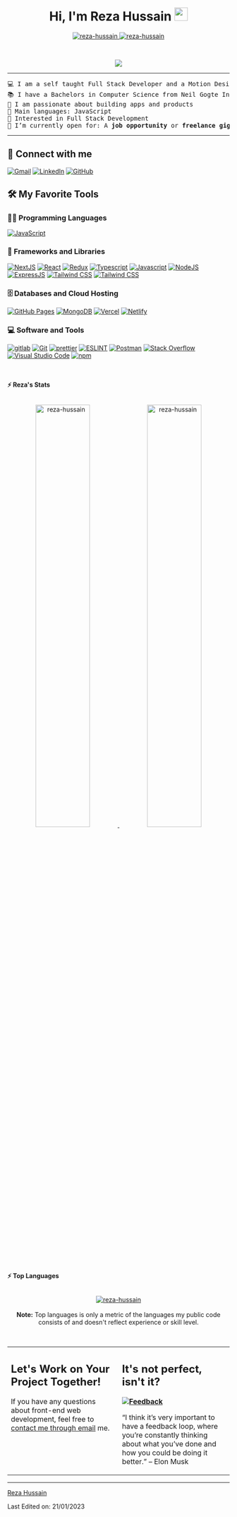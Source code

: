 <h1 align="center">
Hi, I'm Reza Hussain
	<a href="https://github.com/reza-hussain" target="_self">
		<img src="https://media.giphy.com/media/hvRJCLFzcasrR4ia7z/giphy.gif" width="30">
	</a>
</h1>
<p align="center">
	<a href="https://github.com/reza-hussain">
		<img src="https://komarev.com/ghpvc/?username=reza-hussain&label=Profile%20views&color=0e75b6&style=flat" alt="reza-hussain" />
	</a>
	<a href="https://github.com/reza-hussain">
		<img src="https://img.shields.io/github/followers/reza-hussain?label=Followers" alt="reza-hussain" />
	</a>
</p>
<br/>
<p align="center">
	<a href="https://github.com/reza-hussain">
		<img src="https://readme-typing-svg.herokuapp.com?lines=Full+Stack+Web+Developer;Freelancer;Always%20learning%20new%20things&center=true&width=380&height=45">
	</a>
</p>

<hr>

<pre>
💻 I am a self taught Full Stack Developer and a Motion Designer
📚 I have a Bachelors in Computer Science from Neil Gogte Institute of Technology
👾 I am passionate about building apps and products
🌟 Main languages: JavaScript
🚩 Interested in Full Stack Development
🤔 I’m currently open for: A <b>job opportunity</b> or <b>freelance gigs</b>, this is <a href="https://drive.google.com/file/d/1gbswCtxmAm4o7uqvaKOyp-ATU3bCUVph/view?usp=sharing" target="_blank">MY RESUME.</a>
</pre>
<hr>

## 🤝 Connect with me

<p>
	<a href="mailto:alirezaa08@gmail.com"><img img src="https://img.shields.io/badge/gmail-%23EA4335.svg?style=plastic&logo=gmail&logoColor=white" alt="Gmail"/></a>
	<a href="https://www.linkedin.com/in/arezahussain/"><img src="https://img.shields.io/badge/linkedin-%230A66C2.svg?style=plastic&logo=linkedin&logoColor=white" alt="LinkedIn"/></a>
	<a href="https://github.com/reza-hussain"><img src="https://img.shields.io/badge/github-%23181717.svg?style=plastic&logo=github&logoColor=white" alt="GitHub"/></a>
</p>

## 🛠️ My Favorite Tools

### 👨‍💻 Programming Languages

<p>
    <a href="https://github.com/reza-hussain"><img alt="JavaScript" src="https://img.shields.io/badge/JavaScript%20-%23F7DF1E.svg?logo=javascript&logoColor=black"></a>
    
### 🧰 Frameworks and Libraries

<p>
    <a href="https://github.com/reza-hussain"><img alt="NextJS" src="https://img.shields.io/badge/next%20js-000000?style=for-the-badge&logo=nextdotjs&logoColor=white"></a>
    <a href="https://github.com/reza-hussain"><img alt="React" src="https://img.shields.io/badge/React-20232A?style=for-the-badge&logo=react&logoColor=61DAFB"></a>
    <a href="https://github.com/reza-hussain"><img alt="Redux" src="https://img.shields.io/badge/Redux-593D88?style=for-the-badge&logo=redux&logoColor=white"></a>
    <a href="https://github.com/reza-hussain"><img alt="Typescript" src="https://img.shields.io/badge/TypeScript-007ACC?style=for-the-badge&logo=typescript&logoColor=white"></a>
    <a href="https://github.com/reza-hussain"><img alt="Javascript" src="https://img.shields.io/badge/JavaScript-323330?style=for-the-badge&logo=javascript&logoColor=F7DF1E"></a>
    <a href="https://github.com/reza-hussain"><img alt="NodeJS" src="https://img.shields.io/badge/Node.js-43853D?style=for-the-badge&logo=node.js&logoColor=white"></a>
    <a href="https://github.com/reza-hussain"><img alt="ExpressJS" src="https://img.shields.io/badge/Express.js-404D59?style=for-the-badge"></a>
	<a href="https://github.com/reza-hussain"><img alt="Tailwind CSS" src="https://img.shields.io/badge/Tailwind_CSS-38B2AC?style=for-the-badge&logo=tailwind-css&logoColor=white"></a>
	<a href="https://github.com/reza-hussain"><img alt="Tailwind CSS" src="https://img.shields.io/badge/Sass-CC6699?style=for-the-badge&logo=sass&logoColor=white"></a>
</p>

### 🗄️ Databases and Cloud Hosting

<p>
    <a href="https://github.com/reza-hussain"><img alt="GitHub Pages" src="https://img.shields.io/badge/Prisma-3982CE?style=for-the-badge&logo=Prisma&logoColor=white"></a>
    <a href="https://github.com/reza-hussain"><img alt="MongoDB" src="https://img.shields.io/badge/MongoDB-4EA94B?style=for-the-badge&logo=mongodb&logoColor=white"></a>
    <a href="https://github.com/reza-hussain"><img alt="Vercel" src="https://img.shields.io/badge/Vercel-000000?style=for-the-badge&logo=vercel&logoColor=white"></a>
    <a href="https://github.com/reza-hussain"><img alt="Netlify" src="https://img.shields.io/badge/Netlify-00C7B7?style=for-the-badge&logo=netlify&logoColor=white"></a>
</p>

### 💻 Software and Tools

<p>
    <a href="https://github.com/reza-hussain"><img alt="gitlab" src="https://img.shields.io/badge/GitLab-330F63?style=for-the-badge&logo=gitlab&logoColor=white"></a>
    <a href="https://github.com/reza-hussain"><img alt="Git" src="https://img.shields.io/badge/GIT-E44C30?style=for-the-badge&logo=git&logoColor=white"></a>
    <a href="https://github.com/reza-hussain"><img alt="prettier" src="https://img.shields.io/badge/prettier-1A2C34?style=for-the-badge&logo=prettier&logoColor=F7BA3E%22"></a>
    <a href="https://github.com/reza-hussain"><img alt="ESLINT" src="https://img.shields.io/badge/eslint-3A33D1?style=for-the-badge&logo=eslint&logoColor=white"></a>
    <a href="https://github.com/reza-hussain"><img alt="Postman" src="https://img.shields.io/badge/Postman-FF6C37?style=for-the-badge&logo=Postman&logoColor=white"></a>
    <a href="https://github.com/reza-hussain"><img alt="Stack Overflow" src="https://img.shields.io/badge/Stack_Overflow-FE7A16?style=for-the-badge&logo=stack-overflow&logoColor=white"></a>
    <a href="https://github.com/reza-hussain"><img alt="Visual Studio Code" src="https://img.shields.io/badge/Visual_Studio_Code-0078D4?style=for-the-badge&logo=visual%20studio%20code&logoColor=white"></a>
    <a href="https://github.com/reza-hussain"><img alt="npm" src="https://img.shields.io/badge/npm-CB3837?style=for-the-badge&logo=npm&logoColor=white"></a>
</p>
</br>

<!--
### 👨🏽‍💻 Workspace
<p>
    <a href="https://github.com/reza-hussain"><img alt="Macbook Air M1" src="https://img.shields.io/badge/Apple-MacBook_Air_2020-999999?style=for-the-badge&logo=apple&logoColor=white"></a>
    <a href="https://github.com/reza-hussain"><img alt="Spotify" src="https://img.shields.io/badge/Spotify-1ED760?&style=for-the-badge&logo=spotify&logoColor=white"></a>
</p>

## <a href="https://github.com/reza-hussain"><img src="https://www.blumbergdigital.com/wp-content/uploads/2020/10/stats-graphic-statistics-business-512.png" width="30"></a> GitHub Stats
-->
<br/>
<summary><b>⚡ Reza's Stats</b></summary>
<br/>
<p align="center">
	<a href="https://github.com/reza-hussain">
	<img width="49.5%" src="https://github-readme-stats.vercel.app/api?username=reza-hussain&show_icons=true" alt="reza-hussain">
	<img width="49.5%" src="https://github-readme-streak-stats.herokuapp.com/?user=reza-hussain" alt="reza-hussain">
	</a>
	<br/>
</p>
<br/>

<summary><b>⚡ Top Languages</b></summary>
<br/>

<p align="center">
	<a href="https://github.com/reza-hussain">
	<img src="https://github-readme-stats.vercel.app/api/top-langs/?username=reza-hussain&langs_count=8&layout=compact" alt="reza-hussain">
	</a>
	<br/>
<br/>
<b>Note:</b> Top languages is only a metric of the languages my public code consists of and doesn't reflect experience or skill level.
</p>
<br/>

<table style="border: none">
  <tr>
  <td width="50%" valign="top">

## Let's Work on Your Project Together!

If you have any questions about front-end web development, feel free to <a href="mailto:alirezaa08@gmail.com">contact me through email</a> me.

  </td>
  <td width="50%" valign="top">

## It's not perfect, isn't it?

**<a href="https://github.com/reza-hussain"><img alt="Feedback" src="https://img.shields.io/badge/Ask%20me-anything-1abc9c.svg"></a>**

“I think it’s very important to have a feedback loop, where you’re constantly thinking about what you’ve done and how you could be doing it better.”
– Elon Musk

  </td>
  </tr>
</table>

---

[Reza Hussain](https://github.com/reza-hussain)

Last Edited on: 21/01/2023
